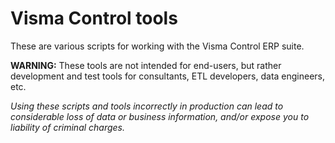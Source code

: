 # Visma Control tools

These are various scripts for working with the Visma Control ERP suite.

**WARNING:** These tools are not intended for end-users, but rather development
and test tools for consultants, ETL developers, data engineers, etc.

*Using these scripts and tools incorrectly in production can lead to considerable
loss of data or business information, and/or expose you to liability of criminal charges.*
